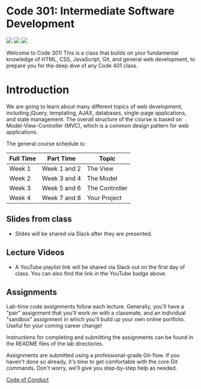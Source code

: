 # Code 301: Intermediate Software Development

[![](https://img.shields.io/badge/YouTube-301d21-red.svg)](https://www.youtube.com/playlist?list=PLVngfM2hsbi-9qxRDzR3UxLtoGJhw04Nl)
[![](https://img.shields.io/badge/canvas-301d21-blue.svg)](https://canvas.instructure.com/courses/1176875)
[![](https://img.shields.io/badge/slack-301d21-orange.svg)](https://codefellows.slack.com/messages/C5WHR2FNG/)

Welcome to Code 301! This is a class that builds on your fundamental knowledge of HTML, CSS, JavaScript, Git, and general web development, to prepare you for the deep dive of any Code 401 class.

# Introduction

We are going to learn about many different topics of web development, including jQuery, templating, AJAX, databases, single-page applications, and state management. The overall structure of the course is based on Model-View-Controller (MVC), which is a common design pattern for web applications.

The general course schedule is:

Full Time  | Part Time    | Topic
-----------|--------------|---------------
Week 1     | Week 1 and 2 | The View
Week 2     | Week 3 and 4 | The Model
Week 3     | Week 5 and 6 | The Controller
Week 4     | Week 7 and 8 | Your Project

## Slides from class

- Slides will be shared via Slack after they are presented.

## Lecture Videos

- A YouTube playlist link will be shared via Slack out on the first day of class.  You can also find the link in the YouTube badge above.

## Assignments

Lab-time code assignments follow each lecture. Generally, you'll have a "pair" assignment that you'll work on with a classmate, and an individual "sandbox" assignment in which you'll build up your own online portfolio. Useful for your coming career change!

Instructions for completing and submitting the assignments can be found in the README files of the lab directories.

Assignments are submitted using a professional-grade Git-flow. If you haven't done so already, it's time to get comfortable with the core Git commands. Don't worry, we'll give you step-by-step help as needed.

[Code of Conduct](https://github.com/codefellows/code-of-conduct)
